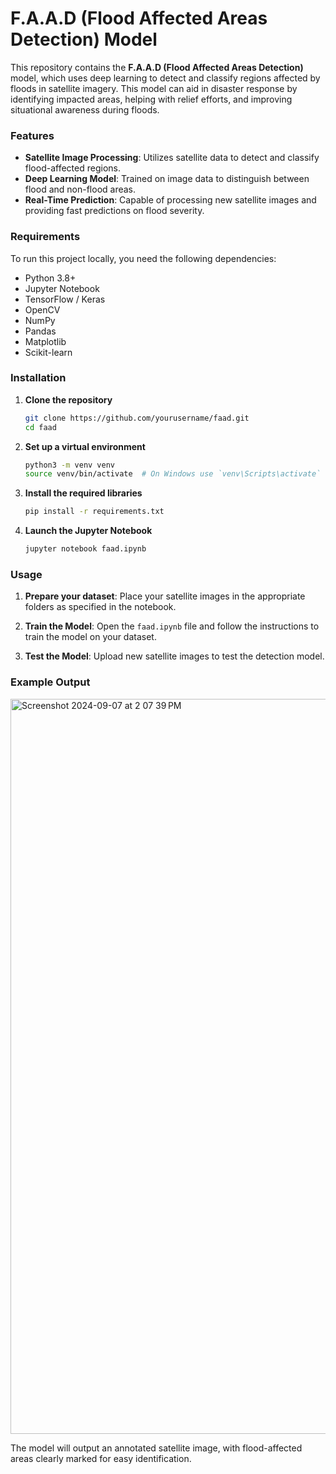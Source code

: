 # F.A.A.D (Flood Affected Areas Detection) Model

This repository contains the **F.A.A.D (Flood Affected Areas Detection)** model, which uses deep learning to detect and classify regions affected by floods in satellite imagery. This model can aid in disaster response by identifying impacted areas, helping with relief efforts, and improving situational awareness during floods.

### Features
- **Satellite Image Processing**: Utilizes satellite data to detect and classify flood-affected regions.
- **Deep Learning Model**: Trained on image data to distinguish between flood and non-flood areas.
- **Real-Time Prediction**: Capable of processing new satellite images and providing fast predictions on flood severity.

### Requirements
To run this project locally, you need the following dependencies:

- Python 3.8+
- Jupyter Notebook
- TensorFlow / Keras
- OpenCV
- NumPy
- Pandas
- Matplotlib
- Scikit-learn

### Installation

1. **Clone the repository**
   ```bash
   git clone https://github.com/yourusername/faad.git
   cd faad
   ```

2. **Set up a virtual environment**
   ```bash
   python3 -m venv venv
   source venv/bin/activate  # On Windows use `venv\Scripts\activate`
   ```

3. **Install the required libraries**
   ```bash
   pip install -r requirements.txt
   ```

4. **Launch the Jupyter Notebook**
   ```bash
   jupyter notebook faad.ipynb
   ```

### Usage

1. **Prepare your dataset**: Place your satellite images in the appropriate folders as specified in the notebook.

2. **Train the Model**: Open the `faad.ipynb` file and follow the instructions to train the model on your dataset.
3. **Test the Model**: Upload new satellite images to test the detection model.

### Example Output

<img width="1176" alt="Screenshot 2024-09-07 at 2 07 39 PM" src="https://github.com/user-attachments/assets/f773f6b9-50f0-48e7-8a74-86c49235d2f9">

The model will output an annotated satellite image, with flood-affected areas clearly marked for easy identification.
